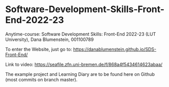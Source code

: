# Software-Development-Skills-Front-End-2022-23
Anytime-course: Software Development Skills: Front-End 2022-23 (LUT University), Dana Blumenstein, 001100789

To enter the Website, just go to: 
https://danablumenstein.github.io/SDS-Front-End/

Link to video:
https://seafile.zfn.uni-bremen.de/f/868a4f5434614623abaa/

The example project and Learning Diary are to be found here on Github (most commits on branch master).
